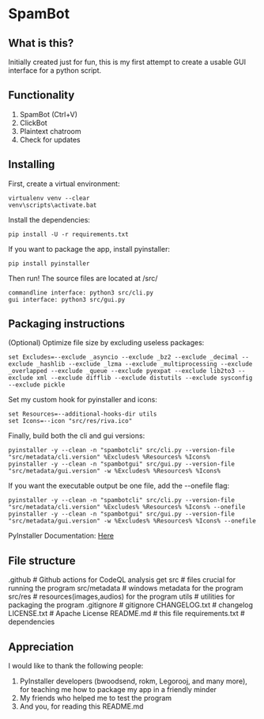 # SpamBot
## What is this?
Initially created just for fun, this is my first attempt to create a usable GUI interface for a python script. 
## Functionality
1. SpamBot (Ctrl+V)
2. ClickBot
3. Plaintext chatroom
4. Check for updates
## Installing
First, create a virtual environment: <br>
```commandline
virtualenv venv --clear
venv\scripts\activate.bat
```
Install the dependencies: <br>
```commandline
pip install -U -r requirements.txt
```
If you want to package the app, install pyinstaller: <br>
```commandline
pip install pyinstaller      
```
Then run!  The source files are located at /src/ <br>
```commandline
commandline interface: python3 src/cli.py
gui interface: python3 src/gui.py
```
## Packaging instructions
(Optional) Optimize file size by excluding useless packages: <br>
```
set Excludes=--exclude _asyncio --exclude _bz2 --exclude _decimal --exclude _hashlib --exclude _lzma --exclude _multiprocessing --exclude _overlapped --exclude _queue --exclude pyexpat --exclude lib2to3 --exclude xml --exclude difflib --exclude distutils --exclude sysconfig --exclude pickle
```
Set my custom hook for pyinstaller and icons: <br>
```
set Resources=--additional-hooks-dir utils
set Icons=--icon "src/res/riva.ico"
```
Finally, build both the cli and gui versions: <br>
```
pyinstaller -y --clean -n "spambotcli" src/cli.py --version-file "src/metadata/cli.version" %Excludes% %Resources% %Icons%
pyinstaller -y --clean -n "spambotgui" src/gui.py --version-file "src/metadata/gui.version" -w %Excludes% %Resources% %Icons%
```
If you want the executable output be one file, add the --onefile flag: <br>
```
pyinstaller -y --clean -n "spambotcli" src/cli.py --version-file "src/metadata/cli.version" %Excludes% %Resources% %Icons% --onefile
pyinstaller -y --clean -n "spambotgui" src/gui.py --version-file "src/metadata/gui.version" -w %Excludes% %Resources% %Icons% --onefile
```
PyInstaller Documentation: [Here](https://pyinstaller.org/en/stable/usage.html)
## File structure
.github # Github actions for CodeQL analysis
get
src     # files crucial for running the program
src/metadata    # windows metadata for the program
src/res     # resources(images,audios) for the program
utils       # utilities for packaging the program
.gitignore  # gitignore
CHANGELOG.txt   # changelog
LICENSE.txt    # Apache License
README.md   # this file
requirements.txt    # dependencies

## Appreciation
I would like to thank the following people:
1. PyInstaller developers (bwoodsend, rokm, Legorooj, and many more), for teaching me how to package my app in a friendly minder
2. My friends who helped me to test the program
3. And you, for reading this README.md
